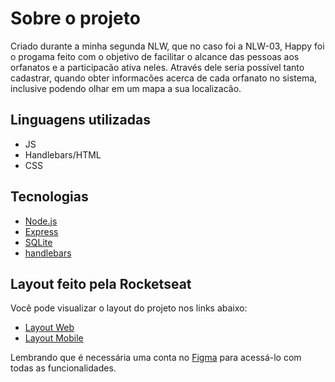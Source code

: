 # Sobre o projeto
Criado durante a minha segunda NLW, que no caso foi a NLW-03, Happy foi o progama feito com o objetivo de facilitar o alcance das pessoas aos orfanatos e a participacão ativa neles. 
Através dele seria possível tanto cadastrar, quando obter informacões acerca de cada orfanato no sistema, inclusive podendo olhar em um mapa a sua localizacão. 

## Linguagens utilizadas
- JS
- Handlebars/HTML
- CSS
## Tecnologias
- [Node.js](https://nodejs.org/en/)
- [Express](https://expressjs.com/pt-br/)
- [SQLite](https://www.sqlite.org/index.html)
- [handlebars](https://handlebarsjs.com/)

## Layout feito pela Rocketseat

Você pode visualizar o layout do projeto nos links abaixo:

- [Layout Web](https://www.figma.com/file/mDEbnoojksG4w8sOxmudh3/Happy-Web?node-id=0%3A1) 
- [Layout Mobile](https://www.figma.com/file/X27FfVxAgy9f5IFa7ONlph/Happy-Mobile?node-id=0%3A1)

Lembrando que é necessária uma conta no [Figma](http://figma.com/) para acessá-lo com todas as funcionalidades.
